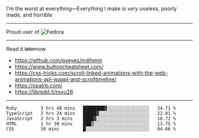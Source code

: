 I'm the worst at everything—Everything I make is *very* useless, poorly made, and horrible

___
Proud user of ![Fedora](https://img.shields.io/badge/-Fedora-blue?style=flat-square&logo=fedora)

___
Read it <s>later</s>now
- https://github.com/pveyes/indihmm
- https://www.buttoncheatsheet.com/
- https://css-tricks.com/scroll-linked-animations-with-the-web-animations-api-waapi-and-scrolltimeline/
- https://opalrb.com/
- https://libredd.it/rovu26

___
<!--START_SECTION:waka-->
```text
Ruby         3 hrs 48 mins   ████████▓░░░░░░░░░░░░░░░░   34.71 % 
TypeScript   2 hrs 24 mins   █████▓░░░░░░░░░░░░░░░░░░░   22.01 % 
JavaScript   2 hrs 3 mins    ████▓░░░░░░░░░░░░░░░░░░░░   18.72 % 
HTML         1 hr 30 mins    ███▒░░░░░░░░░░░░░░░░░░░░░   13.75 % 
CSS          30 mins         █░░░░░░░░░░░░░░░░░░░░░░░░   04.66 % 
```
<!--END_SECTION:waka-->
